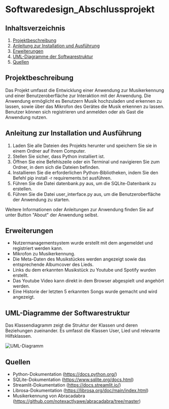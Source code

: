 # Softwaredesign_Abschlussprojekt

## Inhaltsverzeichnis

1. [Projektbeschreibung](#projektbeschreibung)
2. [Anleitung zur Installation und Ausführung](#anleitung-zur-installation-und-ausf%C3%BChrung)
3. [Erweiterungen](#erweiterungen)
4. [UML-Diagramme der Softwarestruktur](#uml-diagramme-der-softwarestruktur)
5. [Quellen](#quellen)

## Projektbeschreibung

Das Projekt umfasst die Entwicklung einer Anwendung zur Musikerkennung und einer Benutzeroberfläche zur Interaktion mit der Anwendung. Die Anwendung ermöglicht es Benutzern Musik hochzuladen und erkennen zu lassen, sowie über das Mikrofon des Gerätes die Musik erkennen zu lassen. Benutzer können sich registrieren und anmelden oder als Gast die Anwendung nutzen.

## Anleitung zur Installation und Ausführung

1. Laden Sie alle Dateien des Projekts herunter und speichern Sie sie in einem Ordner auf Ihrem Computer.
2. Stellen Sie sicher, dass Python installiert ist.
3. Öffnen Sie eine Befehlszeile oder ein Terminal und navigieren Sie zum Ordner, in dem sich die Dateien befinden.
4. Installieren Sie die erforderlichen Python-Bibliotheken, indem Sie den Befehl pip install -r requirements.txt ausführen.
5. Führen Sie die Datei datenbank.py aus, um die SQLite-Datenbank zu erstellen.
6. Führen Sie die Datei user_interface.py aus, um die Benutzeroberfläche der Anwendung zu starten.

Weitere Informationen oder Anleitungen zur Anwendung finden Sie auf unter Button "About" der Anwendung selbst.

## Erweiterungen

- Nutzermanagementsystem wurde erstellt mit dem angemeldet und registriert werden kann.
- Mikrofon zu Musikerkennung.
- Die Meta-Daten des Musikstückes werden angezeigt sowie das entsprechende Albumcover des Lieds.
- Links du dem erkannten Musikstück zu Youtube und Spotify wurden erstellt.
- Das Youtube Video kann direkt in dem Browser abgespielt und angehört werden.
- Eine Historie der letzten 5 erkannten Songs wurde gemacht und wird angezeigt.

## UML-Diagramme der Softwarestruktur

Das Klassendiagramm zeigt die Struktur der Klassen und deren Beziehungen zueinander. Es umfasst die Klassen User, Lied und relevante Hilfsklassen.

![UML-Diagramm](https://github.com/timhornikel/SD_Abschlussprojekt/assets/129284019/1a2abf46-cdfe-416f-b023-1e6e74c86de7)

## Quellen

- Python-Dokumentation (https://docs.python.org/)
- SQLite-Dokumentation (https://www.sqlite.org/docs.html)
- Streamlit-Dokumentation (https://docs.streamlit.io/)
- Librosa-Dokumentation (https://librosa.org/doc/main/index.html)
- Musikerkennung von Abracadabra (https://github.com/notexactlyawe/abracadabra/tree/master)
